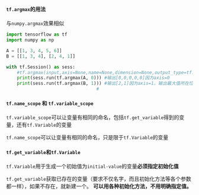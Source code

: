 #### `tf.argmax`的用法

与`numpy.argmax`效果相似

```python
import tensorflow as tf
import numpy as np

A = [[1, 3, 4, 5, 6]]
B = [[1, 3, 4], [2, 4, 1]]

with tf.Session() as sess:
    #tf.argmax(input,axis=None,name=None,dimension=None,output_type=tf.int64)
    print(sess.run(tf.argmax(A, 0))) #输出[0,0,0,0,0]因为axis=0
    print(sess.run(tf.argmax(B, 1))) #输出[2,1]因为axis=1，输出最大值所在位置[1,3,4] [2,4,1]
    							  #                                      0 1 2   0 1 2
```

#### `tf.name_scope` 和 `tf.variable_scope` 

`tf.variable_scope`可以让变量有相同的命名，包括`tf.get_variable`得到的变量，还有`tf.Variable`的变量

`tf.name_scope`可以让变量有相同的命名，只是限于`tf.Variable`的变量

#### `tf.get_variable`和`tf.Variable`

`tf.Variable`用于生成一个初始值为`initial-value`的变量**必须指定初始化值**

`tf.get_variable`获取已存在的变量（要求不仅名字，而且初始化方法等各个参数都一样），如果不存在，就新建一个。 
**可以用各种初始化方法，不用明确指定值。**

